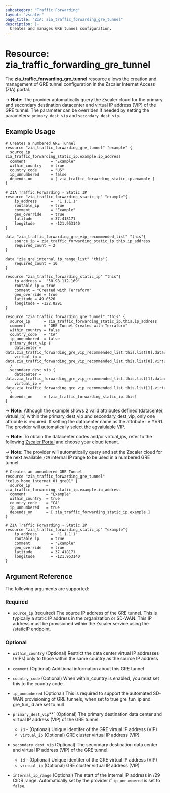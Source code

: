 ```yaml
---
subcategory: "Traffic Forwarding"
layout: "zscaler"
page_title: "ZIA: zia_traffic_forwarding_gre_tunnel"
description: |-
  Creates and manages GRE tunnel configuration.
---
```


# Resource: zia_traffic_forwarding_gre_tunnel

The **zia_traffic_forwarding_gre_tunnel** resource allows the creation and management of GRE tunnel configuration in the Zscaler Internet Access (ZIA) portal.

-> **Note:** The provider automatically query the Zscaler cloud for the primary and secondary destination datacenter and virtual IP address (VIP) of the GRE tunnel. The parameter can be overriden if needed by setting the parameters: `primary_dest_vip` and `secondary_dest_vip`.

## Example Usage

```hcl
# Creates a numbered GRE Tunnel
resource "zia_traffic_forwarding_gre_tunnel" "example" {
  source_ip         = zia_traffic_forwarding_static_ip.example.ip_address
  comment           = "Example"
  within_country    = true
  country_code      = "US"
  ip_unnumbered     = false
  depends_on        = [ zia_traffic_forwarding_static_ip.example ]
}

# ZIA Traffic Forwarding - Static IP
resource "zia_traffic_forwarding_static_ip" "example"{
    ip_address      =  "1.1.1.1"
    routable_ip     = true
    comment         = "Example"
    geo_override    = true
    latitude        = 37.418171
    longitude       = -121.953140
}
```

```hcl
data "zia_traffic_forwarding_gre_vip_recommended_list" "this"{
    source_ip = zia_traffic_forwarding_static_ip.this.ip_address
    required_count = 2
}

data "zia_gre_internal_ip_range_list" "this"{
    required_count = 10
}

resource "zia_traffic_forwarding_static_ip" "this"{
    ip_address =  "50.98.112.169"
    routable_ip = true
    comment = "Created with Terraform"
    geo_override = true
    latitude = 49.0526
    longitude = -122.8291
}

resource "zia_traffic_forwarding_gre_tunnel" "this" {
  source_ip      = zia_traffic_forwarding_static_ip.this.ip_address
  comment        = "GRE Tunnel Created with Terraform"
  within_country = false
  country_code   = "CA"
  ip_unnumbered  = false
  primary_dest_vip {
    datacenter = data.zia_traffic_forwarding_gre_vip_recommended_list.this.list[0].datacenter
    virtual_ip = data.zia_traffic_forwarding_gre_vip_recommended_list.this.list[0].virtual_ip
  }
  secondary_dest_vip {
    datacenter = data.zia_traffic_forwarding_gre_vip_recommended_list.this.list[1].datacenter
    virtual_ip = data.zia_traffic_forwarding_gre_vip_recommended_list.this.list[1].virtual_ip
  }
  depends_on     = [zia_traffic_forwarding_static_ip.this]
}
```

-> **Note:** Although the example shows 2 valid attributes defined (datacenter, virtual_ip) within the primary_dest_vip and secondary_dest_vip, only one attribute is required. If setting the datacenter name as the attribute i.e YVR1. The provider will automatically select the agvaiulable VIP.

-> **Note:** To obtain the datacenter codes and/or virtual_ips, refer to the following [Zscaler Portal](https://config.zscaler.com/zscloud.net/cenr) and choose your cloud tenant.

-> **Note:** The provider will automatically query and set the Zscaler cloud for the next available `/29` internal IP range to be used in a numbered GRE tunnel.

```hcl
# Creates an unnumbered GRE Tunnel
resource "zia_traffic_forwarding_gre_tunnel" "telus_home_internet_01_gre01" {
  source_ip       = zia_traffic_forwarding_static_ip.example.ip_address
  comment         = "Example"
  within_country  = true
  country_code    = "CA"
  ip_unnumbered   = true
  depends_on      = [ zia_traffic_forwarding_static_ip.example ]
}

# ZIA Traffic Forwarding - Static IP
resource "zia_traffic_forwarding_static_ip" "example"{
    ip_address      =  "1.1.1.1"
    routable_ip     = true
    comment         = "Example"
    geo_override    = true
    latitude        = 37.418171
    longitude       = -121.953140
}
```

## Argument Reference

The following arguments are supported:

### Required

* `source_ip` (required) The source IP address of the GRE tunnel. This is typically a static IP address in the organization or SD-WAN. This IP address must be provisioned within the Zscaler service using the /staticIP endpoint.

### Optional

* `within_country` (Optional) Restrict the data center virtual IP addresses (VIPs) only to those within the same country as the source IP address
* `comment` (Optional) Additional information about this GRE tunnel
* `country_code` (Optional) When within_country is enabled, you must set this to the country code.
* `ip_unnumbered` (Optional) This is required to support the automated SD-WAN provisioning of GRE tunnels, when set to true gre_tun_ip and gre_tun_id are set to null
* `primary_dest_vip`**` (Optional) The primary destination data center and virtual IP address (VIP) of the GRE tunnel.
  * `id` - (Optional) Unique identifer of the GRE virtual IP address (VIP)
  * `virtual_ip` (Optional) GRE cluster virtual IP address (VIP)

* `secondary_dest_vip` (Optional) The secondary destination data center and virtual IP address (VIP) of the GRE tunnel.
  * `id` - (Optional) Unique identifer of the GRE virtual IP address (VIP)
  * `virtual_ip` (Optional) GRE cluster virtual IP address (VIP)

* `internal_ip_range` (Optional) The start of the internal IP address in /29 CIDR range. Automatically set by the provider if `ip_unnumbered` is set to `false`.
